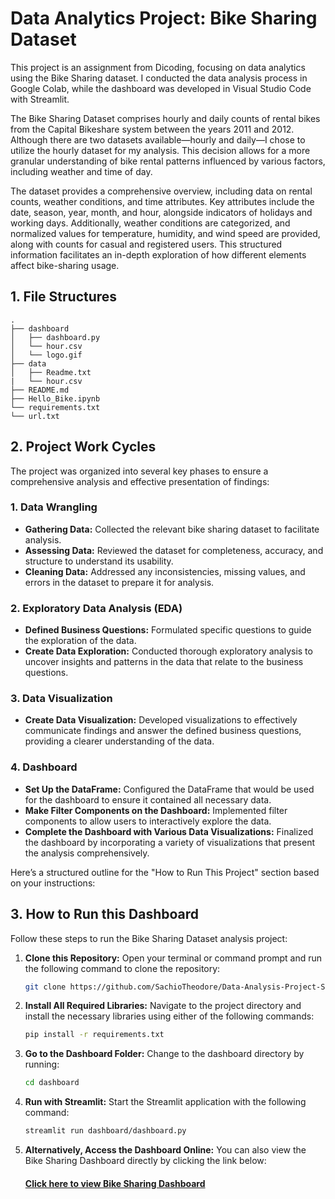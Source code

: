 # Data Analytics Project: Bike Sharing Dataset

This project is an assignment from Dicoding, focusing on data analytics using the Bike Sharing dataset. I conducted the data analysis process in Google Colab, while the dashboard was developed in Visual Studio Code with Streamlit.

The Bike Sharing Dataset comprises hourly and daily counts of rental bikes from the Capital Bikeshare system between the years 2011 and 2012. Although there are two datasets available—hourly and daily—I chose to utilize the hourly dataset for my analysis. This decision allows for a more granular understanding of bike rental patterns influenced by various factors, including weather and time of day.

The dataset provides a comprehensive overview, including data on rental counts, weather conditions, and time attributes. Key attributes include the date, season, year, month, and hour, alongside indicators of holidays and working days. Additionally, weather conditions are categorized, and normalized values for temperature, humidity, and wind speed are provided, along with counts for casual and registered users. This structured information facilitates an in-depth exploration of how different elements affect bike-sharing usage.


## 1. File Structures

```
.
├── dashboard
│   ├── dashboard.py
│   └── hour.csv
│   └── logo.gif
├── data
│   ├── Readme.txt
|   └── hour.csv
├── README.md
├── Hello_Bike.ipynb
└── requirements.txt
└── url.txt
```

## 2. Project Work Cycles

The project was organized into several key phases to ensure a comprehensive analysis and effective presentation of findings:

### 1. Data Wrangling
- **Gathering Data:** Collected the relevant bike sharing dataset to facilitate analysis.
- **Assessing Data:** Reviewed the dataset for completeness, accuracy, and structure to understand its usability.
- **Cleaning Data:** Addressed any inconsistencies, missing values, and errors in the dataset to prepare it for analysis.

### 2. Exploratory Data Analysis (EDA)
- **Defined Business Questions:** Formulated specific questions to guide the exploration of the data.
- **Create Data Exploration:** Conducted thorough exploratory analysis to uncover insights and patterns in the data that relate to the business questions.

### 3. Data Visualization
- **Create Data Visualization:** Developed visualizations to effectively communicate findings and answer the defined business questions, providing a clearer understanding of the data.

### 4. Dashboard
- **Set Up the DataFrame:** Configured the DataFrame that would be used for the dashboard to ensure it contained all necessary data.
- **Make Filter Components on the Dashboard:** Implemented filter components to allow users to interactively explore the data.
- **Complete the Dashboard with Various Data Visualizations:** Finalized the dashboard by incorporating a variety of visualizations that present the analysis comprehensively.

Here’s a structured outline for the "How to Run This Project" section based on your instructions:

## 3. How to Run this Dashboard

Follow these steps to run the Bike Sharing Dataset analysis project:

1. **Clone this Repository:**
   Open your terminal or command prompt and run the following command to clone the repository:
   ```bash
   git clone https://github.com/SachioTheodore/Data-Analysis-Project-Submission.git
   ```

2. **Install All Required Libraries:**
   Navigate to the project directory and install the necessary libraries using either of the following commands:
   ```bash
   pip install -r requirements.txt
   ```

3. **Go to the Dashboard Folder:**
   Change to the dashboard directory by running:
   ```bash
   cd dashboard
   ```

4. **Run with Streamlit:**
   Start the Streamlit application with the following command:
   ```bash
   streamlit run dashboard/dashboard.py
   ```

5. **Alternatively, Access the Dashboard Online:**
   You can also view the Bike Sharing Dashboard directly by clicking the link below:
   #### [**Click here to view Bike Sharing Dashboard**]([http://localhost:8502])

